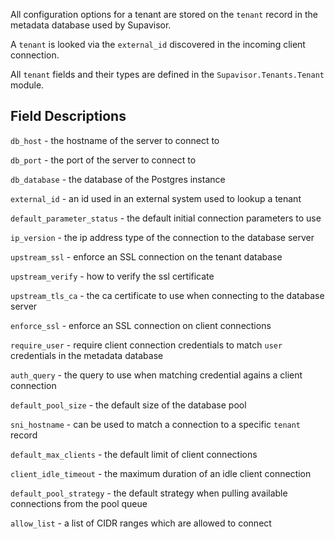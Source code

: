 All configuration options for a tenant are stored on the `tenant` record in the metadata database used by Supavisor.

A `tenant` is looked via the `external_id` discovered in the incoming client connection.

All `tenant` fields and their types are defined in the `Supavisor.Tenants.Tenant` module.

## Field Descriptions

`db_host` - the hostname of the server to connect to

`db_port` - the port of the server to connect to

`db_database` - the database of the Postgres instance

`external_id` - an id used in an external system used to lookup a tenant

`default_parameter_status` - the default initial connection parameters to use

`ip_version` - the ip address type of the connection to the database server

`upstream_ssl` - enforce an SSL connection on the tenant database

`upstream_verify` - how to verify the ssl certificate

`upstream_tls_ca` - the ca certificate to use when connecting to the database server

`enforce_ssl` - enforce an SSL connection on client connections

`require_user` - require client connection credentials to match `user` credentials in the metadata database

`auth_query` - the query to use when matching credential agains a client connection

`default_pool_size` - the default size of the database pool

`sni_hostname` - can be used to match a connection to a specific `tenant` record

`default_max_clients` - the default limit of client connections

`client_idle_timeout` - the maximum duration of an idle client connection

`default_pool_strategy` - the default strategy when pulling available connections from the pool queue

`allow_list` - a list of CIDR ranges which are allowed to connect
